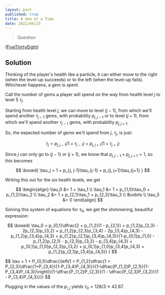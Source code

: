 ```yaml
---
layout: post
published: true
title: A Gem of a Time
date: 2022/04/23
---
```


>Question

<!--more-->

([FiveThirtyEight](URL))

## Solution

Thinking of the player's health like a particle, it can either move to the right (when the level-up succeeds) or to the left (when the level-up fails). Whichever happens, a gem is spent.

Call the number of gems a player will spend on the way from health level $j$ to level $5$ $\tau_j.$ 

Starting from health level $j,$ we can move to level $(j-1),$ from which we'll spend another $\tau_{j-1}$ gems, with probability $p_{j,j-1}$ or to level $(j+1),$ from which we'll spend another $\tau_{j-1}$ gems, with probability $p_{j, j+1}.$ 

So, the expected number of gems we'll spend from $j,$ $\tau_j,$ is just:

$$
  \tau_j = p_{j, j-1}(1 + \tau_{j-1}) + p_{j, j+1}(1 + \tau_{j+1})
$$

Since $j$ can only go to $(j-1)$ or $(j+1),$ we know that $p_{j,j-1} + p_{j,j+1} = 1,$ so this becomes

$$
  \boxed{
    \tau_j = 1 + p_{j, j-1}\tau_{j-1} + p_{j, j+1}\tau_{j+1}
  }
$$

Writing this out for the six health levels, we get

$$
  \begin{align}
    \tau_0 &= 1 + \tau_1 \\
    \tau_1 &= 1 + p_{1,0}\tau_0 + p_{1,2}\tau_2 \\
    \tau_2 &= 1 + p_{2,1}\tau_1 + p_{2,3}\tau_3 \\
    &\vdots \\
    \tau_5 &= 0
  \end{align}
$$

Solving this system of equations for $\tau_0,$ we get the shimmering, beautiful expression:

$$
  \boxed{
    \tau_0 = p_{0,1}\dfrac{2 + p_{1,2}(1 - p_{2,1}) + p_{1,2}p_{2,3} - 2p_{2,3}p_{3,2} + p_{1,2}p_{2,3}p_{3,4} - 2p_{3,4}p_{4,3} - p_{1,2}p_{3,4}p_{4,3} + p_{1,2}p_{2,1}p_{3,4}p_{4,3}}{1-p_{0,1}p_{1,0} - p_{1,2}p_{2,1} - p_{2,3}p_{3,2} - p_{3,4}p_{4,3} + p_{0,1}p_{1,0}p_{2,3}p_{3,2} + p_{0,1}p_{1,0}p_{3,4}p_{4,3} + p_{1,2}p_{2,1}p_{3,4}p_{4,3}}
    }
$$

$$
  \tau = 1 + P_{0,1}\dfrac{\left(1 + P_{1,2}\dfrac{1 + P_{2,3}\dfrac{1+P_{3,4}}{1-P_{3,4}P_{4,3}}}{1-\dfrac{P_{1,2}P_{2,1}}{1-P_{3,4}P_{4,3}}\right)}{1-\dfrac{P_{1,2}P_{2,3}}{1 - \dfrac{P_{2,3}P_{3,2}}{1 - P_{3,4}P_{4,3}}}}
$$

Plugging in the values of the $p_{i,j}$ yields $\tau_0 = 128/3 \approx 42.67.$

<br>
